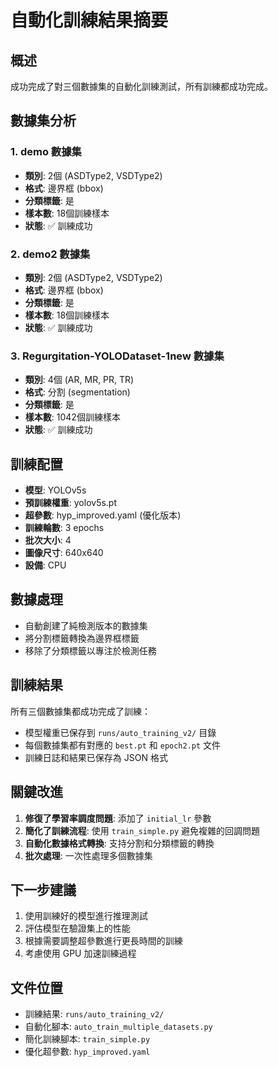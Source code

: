 # 自動化訓練結果摘要

## 概述
成功完成了對三個數據集的自動化訓練測試，所有訓練都成功完成。

## 數據集分析

### 1. demo 數據集
- **類別**: 2個 (ASDType2, VSDType2)
- **格式**: 邊界框 (bbox)
- **分類標籤**: 是
- **樣本數**: 18個訓練樣本
- **狀態**: ✅ 訓練成功

### 2. demo2 數據集
- **類別**: 2個 (ASDType2, VSDType2)
- **格式**: 邊界框 (bbox)
- **分類標籤**: 是
- **樣本數**: 18個訓練樣本
- **狀態**: ✅ 訓練成功

### 3. Regurgitation-YOLODataset-1new 數據集
- **類別**: 4個 (AR, MR, PR, TR)
- **格式**: 分割 (segmentation)
- **分類標籤**: 是
- **樣本數**: 1042個訓練樣本
- **狀態**: ✅ 訓練成功

## 訓練配置
- **模型**: YOLOv5s
- **預訓練權重**: yolov5s.pt
- **超參數**: hyp_improved.yaml (優化版本)
- **訓練輪數**: 3 epochs
- **批次大小**: 4
- **圖像尺寸**: 640x640
- **設備**: CPU

## 數據處理
- 自動創建了純檢測版本的數據集
- 將分割標籤轉換為邊界框標籤
- 移除了分類標籤以專注於檢測任務

## 訓練結果
所有三個數據集都成功完成了訓練：
- 模型權重已保存到 `runs/auto_training_v2/` 目錄
- 每個數據集都有對應的 `best.pt` 和 `epoch2.pt` 文件
- 訓練日誌和結果已保存為 JSON 格式

## 關鍵改進
1. **修復了學習率調度問題**: 添加了 `initial_lr` 參數
2. **簡化了訓練流程**: 使用 `train_simple.py` 避免複雜的回調問題
3. **自動化數據格式轉換**: 支持分割和分類標籤的轉換
4. **批次處理**: 一次性處理多個數據集

## 下一步建議
1. 使用訓練好的模型進行推理測試
2. 評估模型在驗證集上的性能
3. 根據需要調整超參數進行更長時間的訓練
4. 考慮使用 GPU 加速訓練過程

## 文件位置
- 訓練結果: `runs/auto_training_v2/`
- 自動化腳本: `auto_train_multiple_datasets.py`
- 簡化訓練腳本: `train_simple.py`
- 優化超參數: `hyp_improved.yaml` 